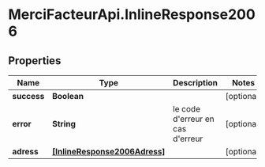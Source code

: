 # MerciFacteurApi.InlineResponse2006

## Properties
Name | Type | Description | Notes
------------ | ------------- | ------------- | -------------
**success** | **Boolean** |  | [optional] 
**error** | **String** | le code d&#x27;erreur en cas d&#x27;erreur | [optional] 
**adress** | [**[InlineResponse2006Adress]**](InlineResponse2006Adress.md) |  | [optional] 
